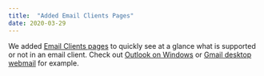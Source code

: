 ```yaml
---
title:  "Added Email Clients Pages"
date: 2020-03-29
---
```


We added [Email Clients pages](/clients/) to quickly see at a glance what is supported or not in an email client. Check out [Outlook on Windows](/clients/outlook/#windows) or [Gmail desktop webmail](/clients/gmail/#desktop-webmail) for example.